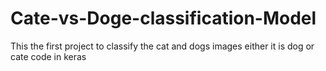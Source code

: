 # Cate-vs-Doge-classification-Model
This the first project  to classify the cat and dogs images either it is dog or cate code in keras
